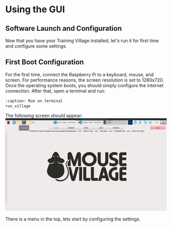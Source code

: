 # Using the GUI

## Software Launch and Configuration

Now that you have your Training Village installed, let's run it for first time and configure some settings.

## First Boot Configuration

For the first time, connect the Raspberry Pi to a keyboard, mouse, and screen. For performance reasons, the screen resolution is set to 1280x720.
Once the operating system boots, you should simply configure the internet connection.
After that, open a terminal and run:

```{code-block}
:caption: Run on terminal
run_village
```

The following screen should appear:
![Main Training village screen](../_static/images/main_screen.png)

There is a menu in the top, lets start by configuring the settings.
